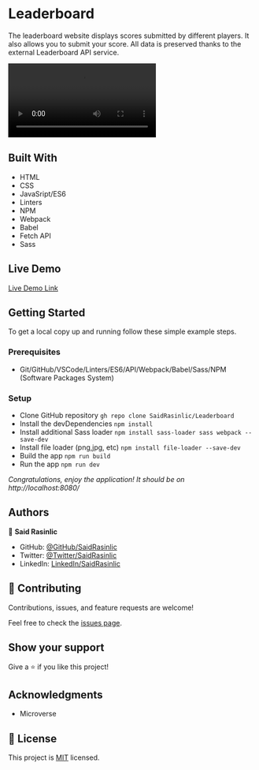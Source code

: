 # Leaderboard
The leaderboard website displays scores submitted by different players. It also allows you to submit your score. All data is preserved thanks to the external Leaderboard API service.

![screenshot](./src/assets/images/desktop-leaderboard.mp4)


## Built With

- HTML
- CSS
- JavaSript/ES6
- Linters
- NPM
- Webpack
- Babel
- Fetch API
- Sass

## Live Demo

[Live Demo Link](https://saidrasinlic.github.io/Leaderboard/)

## Getting Started

To get a local copy up and running follow these simple example steps.

### Prerequisites

- Git/GitHub/VSCode/Linters/ES6/API/Webpack/Babel/Sass/NPM (Software Packages System)

### Setup

- Clone GitHub repository `gh repo clone SaidRasinlic/Leaderboard`
- Install the devDependencies `npm install`
- Install additional Sass loader `npm install sass-loader sass webpack --save-dev`
- Install file loader (png,jpg, etc) `npm install file-loader --save-dev`
- Build the app `npm run build`
- Run the app `npm run dev`

*Congratulations, enjoy the application! It should be on http://localhost:8080/*
## Authors

👤 **Said Rasinlic**

- GitHub: [@GitHub/SaidRasinlic](https://github.com/SaidRasinlic)
- Twitter: [@Twitter/SaidRasinlic](https://twitter.com/SaidRasinlic)
- LinkedIn: [LinkedIn/SaidRasinlic](https://www.linkedin.com/in/saidrasinlic)

## 🤝 Contributing

Contributions, issues, and feature requests are welcome!

Feel free to check the [issues page](../../issues/).

## Show your support

Give a ⭐️ if you like this project!

## Acknowledgments

- Microverse 

## 📝 License

This project is [MIT](LICENSE) licensed.
